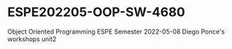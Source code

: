 # ESPE202205-OOP-SW-4680
Object Oriented Programming ESPE Semester 2022-05-08
Diego Ponce's workshops unit2
